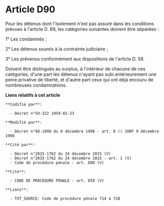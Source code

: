 # Article D90

Pour les détenus dont l'isolement n'est pas assuré dans les conditions prévues à l'article D. 89, les catégories suivantes
doivent être séparées :

1° Les condamnés ;

2° Les détenus soumis à la contrainte judiciaire ;

3° Les prévenus conformément aux dispositions de l'article D. 59.

Doivent être distingués au surplus, à l'intérieur de chacune de ces catégories, d'une part les détenus n'ayant pas subi
antérieurement une peine privative de liberté, et d'autre part ceux qui ont déjà encouru de nombreuses condamnations.

**Liens relatifs à cet article**

	**Codifié par**:

	  - Décret n°59-322 1959-02-23

	**Modifié par**:

	  - Décret n°98-1099 du 8 décembre 1998 - art. 8 () JORF 9 décembre 1998

	**Cité par**:

	  - Décret n°2015-1762 du 24 décembre 2015 (V)
	  - Décret n°2015-1762 du 24 décembre 2015 - art. 1 (V)
	  - Code de procédure pénale - art. D89 (V)

	**Cite**:

	  - CODE DE PROCEDURE PENALE - art. D59 (V)

	**Liens**:

	  - TXT_SOURCE: Code de procédure pénale 714 à 728
